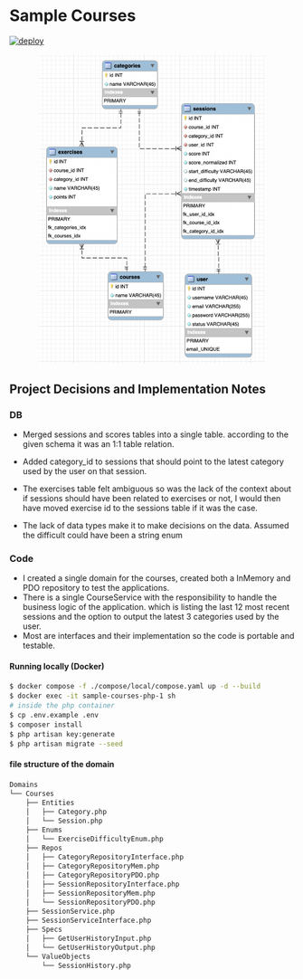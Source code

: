 # Sample Courses

[![deploy](https://github.com/falmar/sample-courses/actions/workflows/deploy.yaml/badge.svg)](https://github.com/falmar/sample-courses/actions/workflows/deploy.yaml)

<div style="text-align: center;">
    <img src="./docs/schema.png" alt="Frozen Shrimp" width="400"/>
</div>

## Project Decisions and Implementation Notes

### DB

- Merged sessions and scores tables into a single table. according to the given schema it was an 1:1 table relation.

- Added category_id to sessions that should point to the latest category used by the user on that session.

- The exercises table felt ambiguous so was the lack of the context about if sessions should have been related to exercises or not, I would then have moved exercise id to the sessions table if it was the case. 

- The lack of data types make it to make decisions on the data. Assumed the difficult could have been a string enum 


### Code

- I created a single domain for the courses, created both a InMemory and PDO repository to test the applications. 
- There is a single CourseService with the responsibility to handle the business logic of the application. which is listing the last 12 most recent sessions and the option to output the latest 3 categories used by the user.
- Most are interfaces and their implementation so the code is portable and testable.


#### Running locally (Docker)

```bash
$ docker compose -f ./compose/local/compose.yaml up -d --build
$ docker exec -it sample-courses-php-1 sh
# inside the php container
$ cp .env.example .env
$ composer install
$ php artisan key:generate
$ php artisan migrate --seed
```

#### file structure of the domain

```text
Domains
└── Courses
    ├── Entities
    │   ├── Category.php
    │   └── Session.php
    ├── Enums
    │   └── ExerciseDifficultyEnum.php
    ├── Repos
    │   ├── CategoryRepositoryInterface.php
    │   ├── CategoryRepositoryMem.php
    │   ├── CategoryRepositoryPDO.php
    │   ├── SessionRepositoryInterface.php
    │   ├── SessionRepositoryMem.php
    │   └── SessionRepositoryPDO.php
    ├── SessionService.php
    ├── SessionServiceInterface.php
    ├── Specs
    │   ├── GetUserHistoryInput.php
    │   └── GetUserHistoryOutput.php
    └── ValueObjects
        └── SessionHistory.php
```

